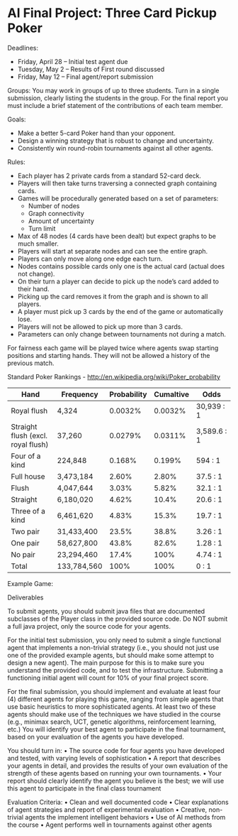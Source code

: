 # AI Final Project: Three Card Pickup Poker

Deadlines:
   - Friday, April 28 – Initial test agent due
   - Tuesday, May 2 – Results of First round discussed
   - Friday, May 12 – Final agent/report submission

Groups: You may work in groups of up to three students.  Turn in a single submission, clearly listing the students in the group.  For the final report you must include a brief statement of the contributions of each team member.  

Goals:
   - Make a better 5-card Poker hand than your opponent.
   - Design a winning strategy that is robust to change and uncertainty.
   - Consistently win round-robin tournaments against all other agents.

Rules:
   - Each player has 2 private cards from a standard 52-card deck.
   - Players will then take turns traversing a connected graph containing cards.
   - Games will be procedurally generated based on a set of parameters:
        - Number of nodes
        - Graph connectivity
        - Amount of uncertainty
        - Turn limit
   - Max of 48 nodes (4 cards have been dealt) but expect graphs to be much smaller.
   - Players will start at separate nodes and can see the entire graph.
   - Players can only move along one edge each turn.
   - Nodes contains possible cards only one is the actual card (actual does not change).
   - On their turn a player can decide to pick up the node’s card added to their hand.
   - Picking up the card removes it from the graph and is shown to all players.
   - A player must pick up 3 cards by the end of the game or automatically lose.
   - Players will not be allowed to pick up more than 3 cards.
   - Parameters can only change between tournaments not during a match.

For fairness each game will be played twice where agents swap starting positions and starting hands. They will not be allowed a history of the previous match.

Standard Poker Rankings - http://en.wikipedia.org/wiki/Poker_probability

Hand | Frequency | Probability | Cumaltive | Odds
---- | --------- | ----------  | --------- | ----
Royal flush | 4,324 | 0.0032% | 0.0032% | 30,939 : 1
Straight flush (excl. royal flush) | 37,260 | 0.0279% | 0.0311% | 3,589.6 : 1
Four of a kind | 224,848 | 0.168% | 0.199% | 594 : 1
Full house | 3,473,184 | 2.60% | 2.80% | 37.5 : 1
Flush | 4,047,644 | 3.03% | 5.82% | 32.1 : 1
Straight | 6,180,020 | 4.62% | 10.4% | 20.6 : 1
Three of a kind | 6,461,620 | 4.83% | 15.3% | 19.7 : 1
Two pair | 31,433,400 | 23.5% | 38.8% | 3.26 : 1
One pair | 58,627,800 | 43.8%| 82.6% | 1.28 : 1
No pair | 23,294,460 | 17.4% | 100% | 4.74 : 1
Total | 133,784,560 | 100% | 100% |0 : 1

Example Game:

Deliverables

To submit agents, you should submit java files that are documented subclasses of the Player class in the provided source code. Do NOT submit a full java project, only the source code for your agents.

For the initial test submission, you only need to submit a single functional agent that implements a non-trivial strategy (i.e., you should not just use one of the provided example agents, but should make some attempt to design a new agent).  The main purpose for this is to make sure you understand the provided code, and to test the infrastructure. Submitting a functioning initial agent will count for 10% of your final project score.  

For the final submission, you should implement and evaluate at least four (4) different agents for playing this game, ranging from simple agents that use basic heuristics to more sophisticated agents.  At least two of these agents should make use of the techniques we have studied in the course (e.g., minimax search, UCT, genetic algorithms, reinforcement learning, etc.) You will identify your best agent to participate in the final tournament, based on your evaluation of the agents you have developed. 

 You should turn in:
•	The source code for four agents you have developed and tested, with varying levels of sophistication 
•	A report that describes your agents in detail, and provides the results of your own evaluation of the strength of these agents based on running your own tournaments. 
•	Your report should clearly identify the agent you believe is the best; we will use this agent to participate in the final class tournament 

Evaluation Criteria:
•	Clean and well documented code
•	Clear explanations of agent strategies and report of experimental evaluation
•	Creative, non-trivial agents the implement intelligent behaviors
•	Use of AI methods from the course
•	Agent performs well in tournaments against other agents
